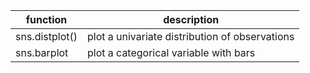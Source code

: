 | function       | description                                    |
| -------------- | ---------------------------------------------- |
| sns.distplot() | plot a univariate distribution of observations |
| sns.barplot    | plot a categorical variable with bars          |
